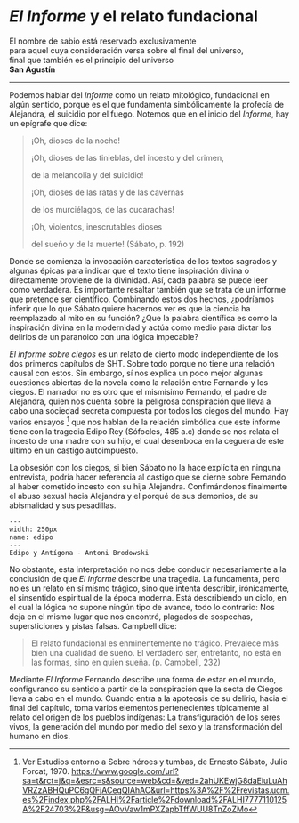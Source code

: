 # *El Informe* y el relato fundacional


<div class="banner"> El nombre de sabio está reservado exclusivamente <br /> 
para aquel cuya consideración versa sobre el final del universo, <br /> 
final que también es el principio del universo <br />
<b>San Agustín</b>
</div>


---

Podemos hablar del *Informe* como un relato mitológico, fundacional en algún sentido, porque es el que fundamenta simbólicamente la profecía de Alejandra, el suicidio por el fuego. Notemos que en el inicio del *Informe*, hay un epígrafe que dice: 

> ¡Oh, dioses de la noche!
>
> ¡Oh, dioses de las tinieblas, del incesto y del crimen,
>
> de la melancolía y del suicidio!
>
> ¡Oh, dioses de las ratas y de las cavernas
>
> de los murciélagos, de las cucarachas!
>
> ¡Oh, violentos, inescrutables dioses
>
> del sueño y de la muerte! (Sábato, p. 192)


Donde se comienza la invocación característica de los textos sagrados y algunas épicas para indicar que el texto tiene inspiración divina o directamente proviene de la divinidad. Así, cada palabra se puede leer como verdadera. Es importante resaltar también que se trata de un informe que pretende ser científico. Combinando estos dos hechos, ¿podríamos inferir que lo que Sábato quiere hacernos ver es que la ciencia ha reemplazado al mito en su función? ¿Que la palabra científica es como la inspiración divina en la modernidad y actúa como medio para dictar los delirios de un paranoico con una lógica impecable?


*El informe sobre ciegos* es un relato de cierto modo independiente de los dos primeros capítulos de SHT. Sobre todo porque no tiene una relación causal con estos. Sin embargo, sí nos explica un poco mejor algunas cuestiones abiertas de la novela como la relación entre Fernando y los ciegos. El narrador no es otro que el mismísimo Fernando, el padre de Alejandra, quien nos cuenta sobre la peligrosa conspiración que lleva a cabo una sociedad secreta compuesta por todos los ciegos del mundo. Hay varios ensayos [^ensayos] que nos hablan de la relación simbólica que este informe tiene con la tragedia Edipo Rey (Sófocles, 485 a.c) donde se nos relata el incesto de una madre con su hijo, el cual desenboca en la ceguera de este último en un castigo autoimpuesto. 

La obsesión con los ciegos, si bien Sábato no la hace explícita en ninguna entrevista, podría hacer referencia al castigo que se cierne sobre Fernando al haber cometido incesto con su hija Alejandra. Confimándonos finalmente el abuso sexual hacia Alejandra y el porqué de sus demonios, de su abismalidad y sus pesadillas. 

```{figure} /_static/images/edipo.jpg
---
width: 250px
name: edipo
---
Edipo y Antígona - Antoni Brodowski
```

No obstante, esta interpretación no nos debe conducir necesariamente a la conclusión de que *El Informe* describe una tragedia. La fundamenta, pero no es un relato en sí mismo trágico, sino que intenta describir, irónicamente, el sinsentido espiritual de la época moderna. Está describiendo un ciclo, en el cual la lógica no supone ningún tipo de avance, todo lo contrario: Nos deja en el mismo lugar que nos encontró, plagados de sospechas, supersticiones y pistas falsas. Campbell dice:

> El relato fundacional es enminentemente no trágico. Prevalece más bien una cualidad de sueño. El verdadero ser, entre­tanto, no está en las formas, sino en quien sueña. (p. Campbell, 232)

Mediante *El Informe* Fernando describe una forma de estar en el mundo, configurando su sentido a partir de la conspiración que la secta de Ciegos lleva a cabo en el mundo. Cuando entra a la apoteosis de su delirio, hacia el final del capítulo, toma varios elementos pertenecientes típicamente al relato del origen de los pueblos indígenas: La transfiguración de los seres vivos, la generación del mundo por medio del sexo y la transformación del humano en dios.


[^ensayos]: Ver Estudios entorno a Sobre héroes y tumbas, de Ernesto Sábato, Julio Forcat, 1970. https://www.google.com/url?sa=t&rct=j&q=&esrc=s&source=web&cd=&ved=2ahUKEwjG8daEiuLuAhVRZzABHQuPC6gQFjACegQIAhAC&url=https%3A%2F%2Frevistas.ucm.es%2Findex.php%2FALHI%2Farticle%2Fdownload%2FALHI7777110125A%2F24703%2F&usg=AOvVaw1mPXZapbTffWUU8TnZoZMo